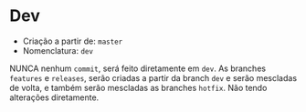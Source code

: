 # Dev

- Criação a partir de: `master`
- Nomenclatura: `dev`

NUNCA nenhum `commit`, será feito diretamente em `dev`. As branches `features` e `releases`, serão criadas a partir da branch `dev` e serão mescladas de volta, e também serão mescladas as branches `hotfix`. Não tendo alterações diretamente.
